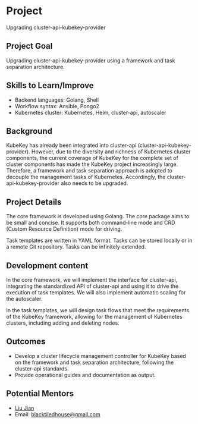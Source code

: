 
# Project

Upgrading cluster-api-kubekey-provider

## Project Goal

Upgrading cluster-api-kubekey-provider using a framework and task separation architecture.

## Skills to Learn/Improve

- Backend languages: Golang, Shell
- Workflow syntax: Ansible, Pongo2
- Kubernetes cluster: Kubernetes, Helm, cluster-api, autoscaler

## Background

KubeKey has already been integrated into cluster-api (cluster-api-kubekey-provider). However, due to the diversity and richness of Kubernetes cluster components, the current coverage of KubeKey for the complete set of cluster components has made the KubeKey project increasingly large. Therefore, a framework and task separation approach is adopted to decouple the management tasks of Kubernetes. Accordingly, the cluster-api-kubekey-provider also needs to be upgraded.

## Project Details

The core framework is developed using Golang. The core package aims to be small and concise. It supports both command-line mode and CRD (Custom Resource Definition) mode for driving.

Task templates are written in YAML format. Tasks can be stored locally or in a remote Git repository. Tasks can be infinitely extended.

## Development content

In the core framework, we will implement the interface for cluster-api, integrating the standardized API of cluster-api and using it to drive the execution of task templates. We will also implement automatic scaling for the autoscaler.

In the task templates, we will design task flows that meet the requirements of the KubeKey framework, allowing for the management of Kubernetes clusters, including adding and deleting nodes.

## Outcomes

- Develop a cluster lifecycle management controller for KubeKey based on the framework and task separation architecture, following the cluster-api standards.
- Provide operational guides and documentation as output.

## Potential Mentors

- [Liu Jian](https://github.com/ImitationImmortal)
- Email: blacktiledhouse@gmail.com